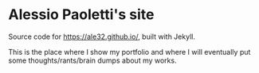 # Alessio Paoletti's site

Source code for https://ale32.github.io/, built with Jekyll.

This is the place where I show my portfolio and where I will eventually put some thoughts/rants/brain dumps about my works.
